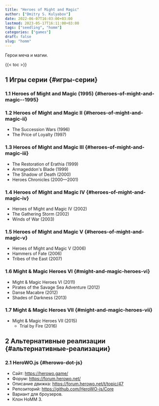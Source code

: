 ```yaml
---
title: "Heroes of Might and Magic"
author: ["Dmitry S. Kulyabov"]
date: 2022-06-07T16:03:00+03:00
lastmod: 2023-05-17T16:11:00+03:00
tags: ["seedling", "homm"]
categories: ["games"]
draft: false
slug: "homm"
---
```


Герои меча и магии.

<!--more-->

{{< toc >}}


## <span class="section-num">1</span> Игры серии {#игры-серии}


### <span class="section-num">1.1</span> Heroes of Might and Magic (1995) {#heroes-of-might-and-magic--1995}


### <span class="section-num">1.2</span> Heroes of Might and Magic II {#heroes-of-might-and-magic-ii}

-   The Succession Wars (1996)
-   The Price of Loyalty (1997)


### <span class="section-num">1.3</span> Heroes of Might and Magic III {#heroes-of-might-and-magic-iii}

-   The Restoration of Erathia (1999)
-   Armageddon's Blade (1999)
-   The Shadow of Death (2000)
-   Heroes Chronicles (2000—2001)


### <span class="section-num">1.4</span> Heroes of Might and Magic IV {#heroes-of-might-and-magic-iv}

-   Heroes of Might and Magic IV (2002)
-   The Gathering Storm (2002)
-   Winds of War (2003)


### <span class="section-num">1.5</span> Heroes of Might and Magic V {#heroes-of-might-and-magic-v}

-   Heroes of Might and Magic V (2006)
-   Hammers of Fate (2006)
-   Tribes of the East (2007)


### <span class="section-num">1.6</span> Might &amp; Magic Heroes VI {#might-and-magic-heroes-vi}

-   Might &amp; Magic Heroes VI (2011)
-   Pirates of the Savage Sea Adventure (2012)
-   Danse Macabre (2012)
-   Shades of Darkness (2013)


### <span class="section-num">1.7</span> Might &amp; Magic Heroes VII {#might-and-magic-heroes-vii}

-   Might &amp; Magic Heroes VII (2015)
    -   Trial by Fire (2016)


## <span class="section-num">2</span> Альтернативные реализации {#альтернативные-реализации}


### <span class="section-num">2.1</span> HeroWO.js {#herowo-dot-js}

-   Сайт: <https://herowo.game/>
-   Форум: <https://forum.herowo.net/>
-   Описание движка: <https://forum.herowo.net/t/topic/47>
-   Репозиторий: <https://github.com/HeroWO-js/Core>
-   Вариант для броузеров.
-   Клон HoMM 3.
